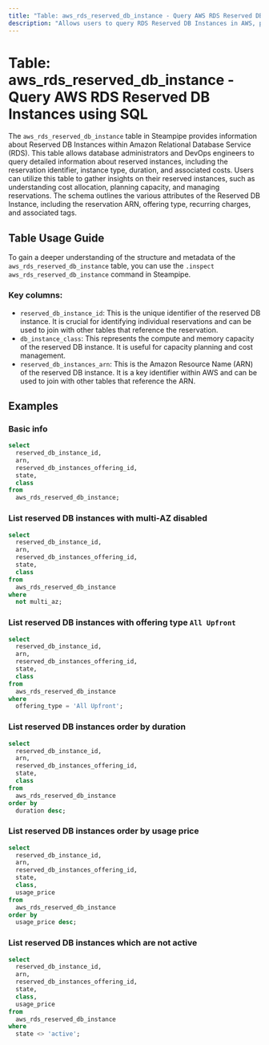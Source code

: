 ```yaml
---
title: "Table: aws_rds_reserved_db_instance - Query AWS RDS Reserved DB Instances using SQL"
description: "Allows users to query RDS Reserved DB Instances in AWS, providing details such as reservation status, instance type, duration, and associated costs."
---
```


# Table: aws_rds_reserved_db_instance - Query AWS RDS Reserved DB Instances using SQL

The `aws_rds_reserved_db_instance` table in Steampipe provides information about Reserved DB Instances within Amazon Relational Database Service (RDS). This table allows database administrators and DevOps engineers to query detailed information about reserved instances, including the reservation identifier, instance type, duration, and associated costs. Users can utilize this table to gather insights on their reserved instances, such as understanding cost allocation, planning capacity, and managing reservations. The schema outlines the various attributes of the Reserved DB Instance, including the reservation ARN, offering type, recurring charges, and associated tags.

## Table Usage Guide

To gain a deeper understanding of the structure and metadata of the `aws_rds_reserved_db_instance` table, you can use the `.inspect aws_rds_reserved_db_instance` command in Steampipe.

### Key columns:

- `reserved_db_instance_id`: This is the unique identifier of the reserved DB instance. It is crucial for identifying individual reservations and can be used to join with other tables that reference the reservation.
- `db_instance_class`: This represents the compute and memory capacity of the reserved DB instance. It is useful for capacity planning and cost management.
- `reserved_db_instances_arn`: This is the Amazon Resource Name (ARN) of the reserved DB instance. It is a key identifier within AWS and can be used to join with other tables that reference the ARN.

## Examples

### Basic info

```sql
select
  reserved_db_instance_id,
  arn,
  reserved_db_instances_offering_id,
  state,
  class
from
  aws_rds_reserved_db_instance;
```

### List reserved DB instances with multi-AZ disabled

```sql
select
  reserved_db_instance_id,
  arn,
  reserved_db_instances_offering_id,
  state,
  class
from
  aws_rds_reserved_db_instance
where
  not multi_az;
```

### List reserved DB instances with offering type `All Upfront`

```sql
select
  reserved_db_instance_id,
  arn,
  reserved_db_instances_offering_id,
  state,
  class
from
  aws_rds_reserved_db_instance
where
  offering_type = 'All Upfront';
```

### List reserved DB instances order by duration

```sql
select
  reserved_db_instance_id,
  arn,
  reserved_db_instances_offering_id,
  state,
  class
from
  aws_rds_reserved_db_instance
order by
  duration desc;
```

### List reserved DB instances order by usage price

```sql
select
  reserved_db_instance_id,
  arn,
  reserved_db_instances_offering_id,
  state,
  class,
  usage_price
from
  aws_rds_reserved_db_instance
order by
  usage_price desc;
```

### List reserved DB instances which are not active

```sql
select
  reserved_db_instance_id,
  arn,
  reserved_db_instances_offering_id,
  state,
  class,
  usage_price
from
  aws_rds_reserved_db_instance
where
  state <> 'active';
```
